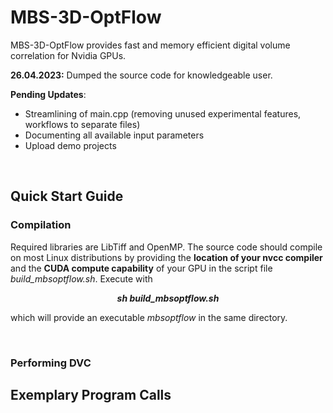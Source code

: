 # MBS-3D-OptFlow

MBS-3D-OptFlow provides fast and memory efficient digital volume correlation for Nvidia GPUs.

**26.04.2023:** Dumped the source code for knowledgeable user.

**Pending Updates**:
  - Streamlining of main.cpp (removing unused experimental features, workflows to separate files)
  - Documenting all available input parameters
  - Upload demo projects

<br>

## Quick Start Guide

### Compilation

Required libraries are LibTiff and OpenMP. The source code should compile on most Linux distributions by providing the **location of your nvcc compiler** and the **CUDA compute capability** of your GPU in the script file *build_mbsoptflow.sh*. Execute with 

***<p align="center"> sh build_mbsoptflow.sh </p>***

which will provide an executable *mbsoptflow* in the same directory.

<br>

### Performing DVC




## Exemplary Program Calls
